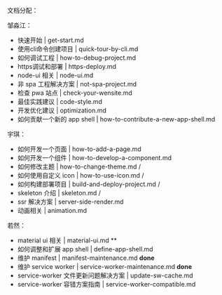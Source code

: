 文档分配：

邹淼江：

- 快速开始 | get-start.md
- 使用cli命令创建项目 | quick-tour-by-cli.md
- 如何调试工程 | how-to-debug-project.md
- https调试和部署 | https-deploy.md
- node-ui 相关 | node-ui.md
- 非 spa 工程解决方案 | not-spa-project.md
- 检查 pwa 站点 | check-your-wensite.md
- 最佳实践建议 | code-style.md
- 开发优化建议 | optimization.md
- 如何贡献一个新的 app shell | how-to-contribute-a-new-app-shell.md



宇琪：

- 如何开发一个页面 | how-to-add-a-page.md
- 如何开发一个组件 | how-to-develop-a-component.md
- 如何修改主题 | how-to-change-theme.md /
- 如何使用自定义 icon | how-to-use-icon.md /
- 如何构建部署项目 | build-and-deploy-project.md /
- skeleton 介绍 | skeleton.md /
- ssr 解决方案 | server-side-render.md
- 动画相关 | animation.md


若然：

- material ui 相关 | material-ui.md **
- 如何调整和扩展 app shell | define-app-shell.md
- 维护 manifest | manifest-maintenance.md     **done**
- 维护 service worker | service-worker-maintenance.md   **done**
- service-worker 文件更新问题解决方案 | update-sw-cache.md
- service-worker 容错方案指南 | service-worker-compatible.md
